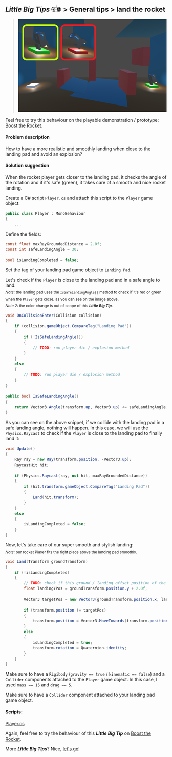## _**Little Big Tips**_ ![Joystick](https://raw.githubusercontent.com/alissin/alissin.github.io/master/images/joystick.png) > General tips > land the rocket

> ![Boost the Rocket](./../z_images/boost_the_rocket/land-the-rocket.png)

Feel free to try this behaviour on the playable demonstration / prototype: [Boost the Rocket](https://simmer.io/@alissin/boost-the-rocket).

#### Problem description
How to have a more realistic and smoothly landing when close to the landing pad and avoid an explosion?

#### Solution suggestion
When the rocket player gets closer to the landing pad, it checks the angle of the rotation and if it's safe (green), it takes care of a smooth and nice rocket landing.

Create a C# script `Player.cs` and attach this script to the `Player` game object:

```csharp
public class Player : MonoBehaviour
{
    ...
```

Define the fields:

```csharp
const float maxRayGroundedDistance = 2.0f;
const int safeLandingAngle = 30;

bool isLandingCompleted = false;
```

Set the tag of your landing pad game object to `Landing Pad`.

Let's check if the `Player` is close to the landing pad and in a safe angle to land:<br/>
<sub>_Note:_ the landing pad uses the `IsSafeLandingAngle()` method to check if it's red or green when the `Player` gets close, as you can see on the image above.<br/>
_Note 2:_ the color change is out of scope of this _**Little Big Tip**_.</sub>

```csharp
void OnCollisionEnter(Collision collision)
{
    if (collision.gameObject.CompareTag("Landing Pad"))
    {
        if (!IsSafeLandingAngle())
        {
            // TODO: run player die / explosion method
        }
    }
    else
    {
        // TODO: run player die / explosion method
    }
}

public bool IsSafeLandingAngle()
{
    return Vector3.Angle(transform.up, Vector3.up) <= safeLandingAngle;
}
```

As you can see on the above snippet, if we collide with the landing pad in a safe landing angle, nothing will happen. In this case, we will use the `Physics.Raycast` to check if the `Player` is close to the landing pad to finally land it:

```csharp
void Update()
{
    Ray ray = new Ray(transform.position, -Vector3.up);
    RaycastHit hit;

    if (Physics.Raycast(ray, out hit, maxRayGroundedDistance))
    {
        if (hit.transform.gameObject.CompareTag("Landing Pad"))
        {
            Land(hit.transform);
        }
    }
    else
    {
        isLandingCompleted = false;
    }
}
```

Now, let's take care of our super smooth and stylish landing:<br/>
<sub>_Note:_ our rocket Player fits the right place above the landing pad smoothly.</sub>

```csharp
void Land(Transform groundTransform)
{
    if (!isLandingCompleted)
    {
        // TODO: check if this ground / landing offset position of the Player makes sense for you. In my case, I used 1.95f
        float landingYPos = groundTransform.position.y + 2.0f;

        Vector3 targetPos = new Vector3(groundTransform.position.x, landingYPos, groundTransform.position.z);

        if (transform.position != targetPos)
        {
            transform.position = Vector3.MoveTowards(transform.position, targetPos, Time.deltaTime);
        }
        else
        {
            isLandingCompleted = true;
            transform.rotation = Quaternion.identity;
        }
    }
}
```

Make sure to have a `Rigibody` (`gravity == true` / `kinematic == false`) and a `Collider` components attached to the `Player` game object. In this case, I used `mass == 15` and `drag == 5`.

Make sure to have a `Collider` component attached to your landing pad game object.

#### Scripts:
[Player.cs](./Player.cs)

Again, feel free to try the behaviour of this _**Little Big Tip**_ on [Boost the Rocket](https://simmer.io/@alissin/boost-the-rocket).

More _**Little Big Tips**_? Nice, [let's go](https://github.com/alissin/little-big-tips)!